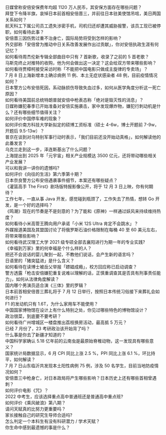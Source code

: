日媒曾称安倍安保费年均超 1120 万人民币，其安保方面存在哪些问题？  
拜登下令降半旗，哀悼日本前首相安倍晋三，并前往日本驻美使馆吊唁，美日两国关系如何？  
航天科工下属公司员工遗失涉密手机，司机归还却遭其威胁报警，该员工现已被停职，如何看待此事？  
安倍晋三因伤势过重不治身亡，国际局势将受到怎样的影响？  
外交部称「安倍曾为推动中日关系改善发展作出过贡献」，你对安倍执政生涯有何记忆？  
如何看待周杰伦新专辑全部曲目中只有 7 首新歌，收录了之前的 5 首老歌？  
马斯克终止对推特的收购，他为何会做出这一决定？这会给双方带来哪些影响？  
如何看待贾樟柯接受采访时称「不能把中国电影只做成主旋律的专卖场」？  
7 月 8 日上海新增本土确诊病例 11 例、本土无症状感染者 48 例，目前疫情情况如何？  
日本警方公布安倍死因，系动脉损伤导致失血过多，如何从医学角度分析这一死亡原因？  
如何看待美国前总统特朗普就安倍中枪表态称「绝对是毁灭性的消息」？  
日媒称嫌犯春季已开始准备对安倍实施袭击，家中发现爆炸物，嫌犯行刺动机是什么？还有哪些细节值得关注？  
如何评价中国停车难的现象？  
如何评价南方科技大学新拟定的硕博工资标准（硕士 4-6w，博士开题前 7-9w，开题后 9.5-13w）？  
普京在谈到对乌特别军事行动时表示，「我们目前还没开始动真格」，如何解读他的此番发言？  
乌克兰走到这一步，泽连斯基出了什么问题？  
上海提出到 2025 年「元宇宙」相关产业规模达 3500 亿元，还将带动哪些相关产业发展？  
可以和我讲一讲你的遗憾吗?  
如何评价《向往的生活》第六季第十期？  
日本奈良警方公布安倍遇袭事件细节，本案还有哪些疑点？  
《灌篮高手 The First》剧场版特报影像公开，将于 12 月 3 日上映，你有何期待？  
工作七年，一直从事 Java 开发，感觉碰到瓶颈了，工作失去了热情，想转 Go 开发，是一个好的选择吗？  
《鸣潮》现在的节奏是不是刻意的？为了能和《原神》一样通过妖风来持续维持热度？  
如何看待小米高管王腾向用户承诺「小米 12S Ultra 肯定不会跳水」？  
外媒报道美国及其盟国讨论了将俄罗斯石油价格限制在每桶 40 至 60 美元左右，将带来哪些影响？  
如何看待武汉理工大学 2021 级专硕全部去襄阳进行为期一年的专业实践?  
《幸福到万家》里的何幸福是个什么样的人？  
把还不会说话的婴儿聚到一起，不教他们说话，会产生新的语言吗？  
日语里的「猪突猛进」是什么含义？  
如何看待在读博士被岳父举报「嫖娼成瘾」，校方回应称已启动调查？  
警方透露「枪击安倍嫌犯重复说难以理解的话，正慎重调查其是否具有刑事责任能力」，如何从法律角度解读？  
国内哪个男演员适合演《三体》里的罗辑？  
日本前首相安倍晋三葬礼将于 7 月 12 日举行，按照日本传统习俗接下来葬礼会如何进行？  
F1 的发动机只有 1.6T，为什么家用车不能使用？  
中国国家博物馆在设计上有什么特别之处，你见过哪些特色的博物馆设计？  
政治很菜，到底要不要考研？  
如何看待广州增城区一楼盘推出荔枝换房活动，最高抵 5 万元？  
已经 7 月份了，23 考研政治该开始背了吗？  
什么事是你去了新疆才知道的？  
中国科学家确认 5.18 亿年前的云南虫是最原始脊椎动物，这一发现具有哪些意义？  
国家统计局数据显示，6 月 CPI 同比上涨 2.5 %，PPI 同比上涨 6.1 %，环比持平，如何解读？  
7 月 7 日山东临沂共发现本土阳性病例 75 例，涉及 50 名学生，目前当地防疫情况如何？  
安倍晋三中枪身亡，对日本政局将产生哪些影响？日本历史上还有哪些首相曾遇刺？  
如何评价电影《咒》？  
2022 中考生，应该选择重点高中普通班还是普通高中重点班?  
如何评价《乘风破浪》第八期？  
请问天赋真的比努力更重要吗？  
家长接触自己的研究生导师合适吗?  
怎么判定一个本科生有没有科研潜力 / 学术天赋？  
你生命中感到最遗憾的事是什么？  
